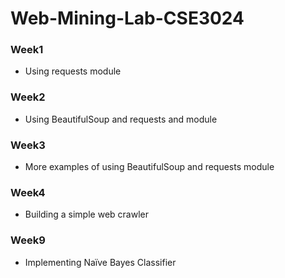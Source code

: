# Web-Mining-Lab-CSE3024

### Week1 
- Using requests module
### Week2 
- Using BeautifulSoup and requests and module
### Week3
- More examples of using BeautifulSoup and requests module
### Week4
- Building a simple web crawler
### Week9
- Implementing Naïve Bayes Classifier
